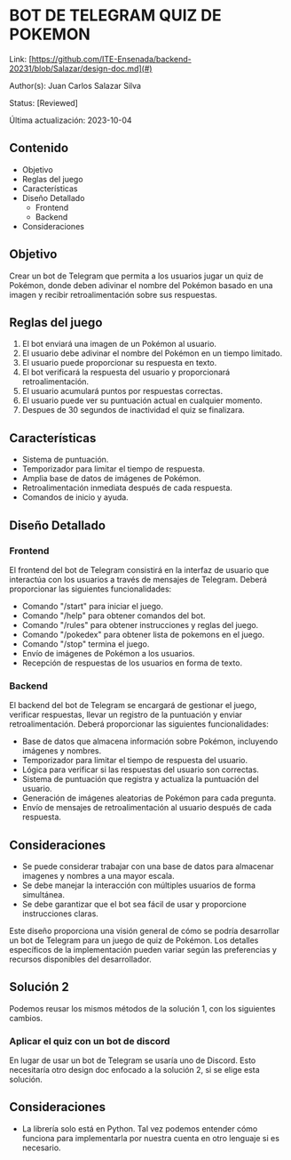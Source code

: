 # BOT DE TELEGRAM QUIZ DE POKEMON

Link: [https://github.com/ITE-Ensenada/backend-20231/blob/Salazar/design-doc.md](#)

Author(s): Juan Carlos Salazar Silva

Status: [Reviewed]

Última actualización: 2023-10-04

## Contenido
- Objetivo
- Reglas del juego
- Características
- Diseño Detallado
  - Frontend
  - Backend
- Consideraciones

## Objetivo
Crear un bot de Telegram que permita a los usuarios jugar un quiz de Pokémon, donde deben adivinar el nombre del Pokémon basado en una imagen y recibir retroalimentación sobre sus respuestas.

## Reglas del juego
1. El bot enviará una imagen de un Pokémon al usuario.
2. El usuario debe adivinar el nombre del Pokémon en un tiempo limitado.
3. El usuario puede proporcionar su respuesta en texto.
4. El bot verificará la respuesta del usuario y proporcionará retroalimentación.
5. El usuario acumulará puntos por respuestas correctas.
6. El usuario puede ver su puntuación actual en cualquier momento.
7. Despues de 30 segundos de inactividad el quiz se finalizara.

## Características
- Sistema de puntuación.
- Temporizador para limitar el tiempo de respuesta.
- Amplia base de datos de imágenes de Pokémon.
- Retroalimentación inmediata después de cada respuesta.
- Comandos de inicio y ayuda.

## Diseño Detallado
### Frontend
El frontend del bot de Telegram consistirá en la interfaz de usuario que interactúa con los usuarios a través de mensajes de Telegram. Deberá proporcionar las siguientes funcionalidades:

- Comando "/start" para iniciar el juego.
- Comando "/help" para obtener comandos del bot.
- Comando "/rules" para obtener instrucciones y reglas del juego.
- Comando "/pokedex" para obtener lista de pokemons en el juego.
- Comando "/stop" termina el juego.
- Envío de imágenes de Pokémon a los usuarios.
- Recepción de respuestas de los usuarios en forma de texto.

### Backend
El backend del bot de Telegram se encargará de gestionar el juego, verificar respuestas, llevar un registro de la puntuación y enviar retroalimentación. Deberá proporcionar las siguientes funcionalidades:

- Base de datos que almacena información sobre Pokémon, incluyendo imágenes y nombres.
- Temporizador para limitar el tiempo de respuesta del usuario.
- Lógica para verificar si las respuestas del usuario son correctas.
- Sistema de puntuación que registra y actualiza la puntuación del usuario.
- Generación de imágenes aleatorias de Pokémon para cada pregunta.
- Envío de mensajes de retroalimentación al usuario después de cada respuesta.

## Consideraciones
- Se puede considerar trabajar con una base de datos para almacenar imagenes y nombres a una mayor escala.
- Se debe manejar la interacción con múltiples usuarios de forma simultánea.
- Se debe garantizar que el bot sea fácil de usar y proporcione instrucciones claras.

Este diseño proporciona una visión general de cómo se podría desarrollar un bot de Telegram para un juego de quiz de Pokémon. Los detalles específicos de la implementación pueden variar según las preferencias y recursos disponibles del desarrollador.

## Solución 2
Podemos reusar los mismos métodos de la solución 1, con los siguientes cambios.

### Aplicar el quiz con un bot de discord
En lugar de usar un bot de Telegram se usaría uno de Discord. Esto necesitaría otro design doc enfocado a la solución 2, si se elige esta solución.

## Consideraciones
- La librería solo está en Python. Tal vez podemos entender cómo funciona para implementarla por nuestra cuenta en otro lenguaje si es necesario.
